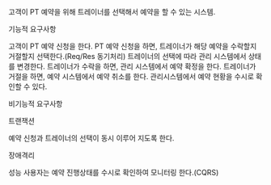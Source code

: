 고객이 PT 예약을 위해 트레이너를 선택해서 예약을 할 수 있는 시스템.

기능적 요구사항

고객이 PT 예약 신청을 한다.
PT 예약 신청을 하면, 트레이너가 해당 예약을 수락할지 거절할지 선택한다.(Req/Res 동기처리)
트레이너의 선택에 따라 관리 시스템에서 상태를 변경한다.
트레이너가 수락을 하면, 관리 시스템에서 예약 확정을 한다.
트레이너가 거절을 하면, 예약 시스템에서 예약 취소를 한다.
관리시스템에서 예약 현황을 수시로 확인할 수 있다.

비기능적 요구사항

트랜잭션

예약 신청과 트레이너의 선택이 동시 이루어 지도록 한다.

장애격리

성능
사용자는 예약 진행상태를 수시로 확인하여 모니터링 한다.(CQRS)




























